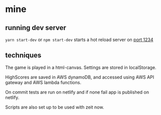 # mine

## running dev server

`yarn start-dev` or `npm start-dev` starts a hot reload server on [port 1234](http://localhost:1234/)

## techniques

The game is played in a html-canvas. Settings are stored in localStorage.

HighScores are saved in AWS dynamoDB, and accessed using AWS API gateway and AWS lambda functions.

On commit tests are run on netlify and if none fail app is published on netlify.

Scripts are also set up to be used with zeit now. 
